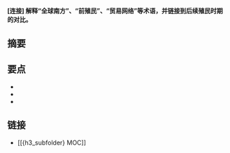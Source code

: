 #### [连接] 解释“全球南方”、“前殖民”、“贸易网络”等术语，并链接到后续殖民时期的对比。


## 摘要


## 要点

- 
- 
- 

## 链接

- [[{h3_subfolder} MOC]]
